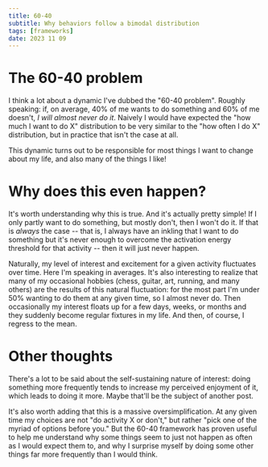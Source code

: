 ```yaml
---
title: 60-40
subtitle: Why behaviors follow a bimodal distribution
tags: [frameworks]
date: 2023 11 09
---
```


# The 60-40 problem

I think a lot about a dynamic I've dubbed the "60-40 problem". Roughly speaking: if, on average, 40% of me wants to do something and 60% of me doesn't, *I will almost never do it*. Naively I would have expected the "how much I want to do X" distribution to be very similar to the "how often I do X" distribution, but in practice that isn't the case at all.

This dynamic turns out to be responsible for most things I want to change about my life, and also many of the things I like!

# Why does this even happen?

It's worth understanding why this is true. And it's actually pretty simple! If I only partly want to do something, but mostly don't, then I won't do it. If that is _always_ the case -- that is, I always have an inkling that I want to do something but it's never enough to overcome the activation energy threshold for that activity -- then it will just never happen.

Naturally, my level of interest and excitement for a given activity fluctuates over time. Here I'm speaking in averages. It's also interesting to realize that many of my occasional hobbies (chess, guitar, art, running, and many others) are the results of this natural fluctuation: for the most part I'm under 50% wanting to do them at any given time, so I almost never do. Then occasionally my interest floats up for a few days, weeks, or months and they suddenly become regular fixtures in my life. And then, of course, I regress to the mean.

# Other thoughts

There's a lot to be said about the self-sustaining nature of interest: doing something more frequently tends to  increase my perceived enjoyment of it, which leads to doing it more. Maybe that'll be the subject of another post.

It's also worth adding that this is a massive oversimplification. At any given time my choices are not "do activity X or don't," but rather "pick one of the myriad of options before you." But the 60-40 framework has proven useful to help me understand why some things seem to just not happen as often as I would expect them to, and why I surprise myself by doing some other things far more frequently than I would think.
